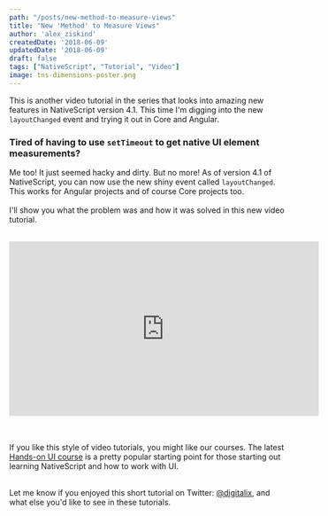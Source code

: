 ```yaml
---
path: "/posts/new-method-to-measure-views"
title: "New 'Method' to Measure Views"
author: 'alex_ziskind'
createdDate: '2018-06-09'
updatedDate: '2018-06-09'
draft: false
tags: ["NativeScript", "Tutorial", "Video"]
image: tns-dimensions-poster.png
---
```


This is another video tutorial in the series that looks into amazing new features in NativeScript version 4.1. This time I'm digging into the new `layoutChanged` event and trying it out in Core and Angular.

### Tired of having to use `setTimeout` to get native UI element measurements?

Me too! It just seemed hacky and dirty. But no more! As of version 4.1 of NativeScript, you can now use the new shiny event called `layoutChanged`. This works for Angular projects and of course Core projects too.
<br/><br/>
I'll show you what the problem was and how it was solved in this new video tutorial.
<br/><br/>

<div class="videoWrapper">
    <iframe width="560" height="315" src="https://www.youtube.com/embed/Kn-hPkzs5HE" frameborder="0" allowfullscreen></iframe>
</div>
<br/><br/>

If you like this style of video tutorials, you might like our courses. The latest [Hands-on UI course](https://nativescripting.com/course/nativescript-hands-on-ui) is a pretty popular starting point for those starting out learning NativeScript and how to work with UI.
<br/><br/>

Let me know if you enjoyed this short tutorial on Twitter: <a href="https://twitter.com/digitalix" target="_blank">@digitalix</a>, and what else you'd like to see in these tutorials.
